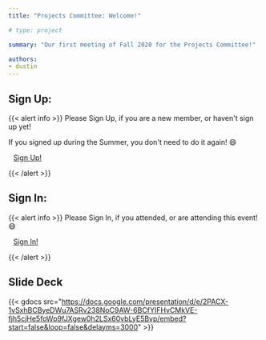 ```yaml
---
title: "Projects Committee: Welcome!"

# type: project

summary: "Our first meeting of Fall 2020 for the Projects Committee!" 

authors:
- dustin
---
```

## Sign Up:

{{< alert info >}}
Please Sign Up, if you are a new member, or haven't sign up yet!

If you signed up during the Summer, you don't need to do it again! :smile:

<a class="btn btn-light btn-lg" href="https://ucfacmw.org/sign-up" role="button">
<i class="fas fa-file-alt" style="padding-right: 10px;"></i>  Sign Up!</a>

{{< /alert >}}

## Sign In:

{{< alert info >}}
Please Sign In, if you attended, or are attending this event! :smile:

<a class="btn btn-light btn-lg" href="https://ucfacmw.org/sign-in" role="button">
<i class="fas fa-file-alt" style="padding-right: 10px;"></i>  Sign In!</a>

{{< /alert >}}

## Slide Deck

{{< gdocs src="https://docs.google.com/presentation/d/e/2PACX-1vSxhBCByeDWu7ASRv238NoC9AW-6BCfYIFHvCMkVE-fjh5cjHe5foWp9fJXgew0h2LSx60vbLyE5Bvp/embed?start=false&loop=false&delayms=3000" >}} 
